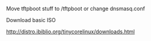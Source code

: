 Move tftpboot stuff to /tftpboot or change dnsmasq.conf

Download basic ISO

http://distro.ibiblio.org/tinycorelinux/downloads.html
